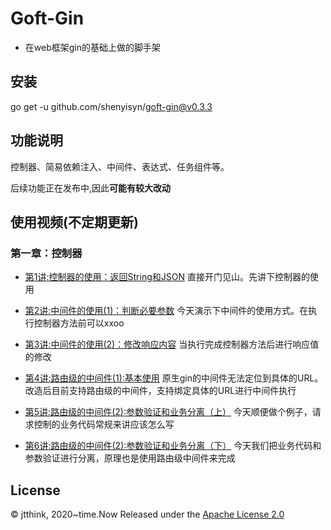 # Goft-Gin
* 在web框架gin的基础上做的脚手架

## 安装
go get -u github.com/shenyisyn/goft-gin@v0.3.3

## 功能说明
 控制器、简易依赖注入、中间件、表达式、任务组件等。
 
 后续功能正在发布中,因此**可能有较大改动**
## 使用视频(不定期更新)
### 第一章：控制器
* [第1讲:控制器的使用：返回String和JSON](http://www.jtthink.com/course/play/2784)
直接开门见山。先讲下控制器的使用

* [第2讲:中间件的使用(1)：判断必要参数](http://www.jtthink.com/course/play/2785)
今天演示下中间件的使用方式。在执行控制器方法前可以xxoo

* [第3讲:中间件的使用(2)：修改响应内容](http://www.jtthink.com/course/play/2786)
当执行完成控制器方法后进行响应值的修改

* [第4讲:路由级的中间件(1):基本使用](http://www.jtthink.com/course/play/2787)
原生gin的中间件无法定位到具体的URL。改造后目前支持路由级的中间件，支持绑定具体的URL进行中间件执行

* [第5讲:路由级的中间件(2):参数验证和业务分离（上）](http://www.jtthink.com/course/play/2797)
今天顺便做个例子，请求控制的业务代码常规来讲应该怎么写

* [第6讲:路由级的中间件(2):参数验证和业务分离（下）](http://www.jtthink.com/course/play/2798)
今天我们把业务代码和参数验证进行分离，原理也是使用路由级中间件来完成
## License
© jtthink, 2020~time.Now
Released under the [Apache License 2.0](https://github.com/shenyisyn/goft-gin/blob/master/LICENSE)
